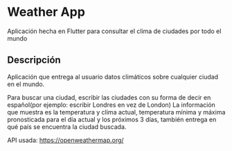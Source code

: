 # Weather App

Aplicación hecha en Flutter para consultar el clima de ciudades por todo el mundo

## Descripción

Aplicación que entrega al usuario datos climáticos sobre cualquier ciudad en el mundo. 

Para buscar una ciudad, escribir las ciudades con su forma de decir en español(por ejemplo: escribir Londres en vez de London)
La información que muestra es la temperatura y clima actual, temperatura mínima y máxima pronosticada para el día actual y los próximos 3 días, también entrega en qué país se encuentra la ciudad buscada.

API usada: https://openweathermap.org/

